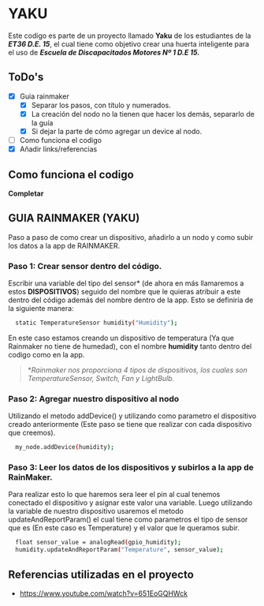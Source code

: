 # YAKU
Este codigo es parte de un proyecto llamado **Yaku** de los estudiantes de la ***ET36 D.E. 15***,
el cual tiene como objetivo crear una huerta inteligente para el uso de ***Escuela de Discapacitados Motores Nº 1 D.E 15.***

## ToDo's
- [x] Guia rainmaker
  - [x] Separar los pasos, con título y numerados.
  - [x] La creación del nodo no la tienen que hacer los demás, separarlo de la guía
  - [x] Si dejar la parte de cómo agregar un device al nodo.
- [ ] Como funciona el codigo
- [x] Añadir links/referencias

## Como funciona el codigo
__Completar__

## GUIA RAINMAKER (YAKU)

Paso a paso de como crear un dispositivo, añadirlo a un nodo y como subir los datos a la app de RAINMAKER.

### Paso 1: Crear sensor dentro del código.
Escribir una variable del tipo del sensor* (de ahora en más llamaremos a estos **DISPOSITIVOS**) seguido del nombre que le quieras atribuir a este dentro del código además del nombre dentro de la app. Esto se definiría de la siguiente manera:

```bash
  static TemperatureSensor humidity("Humidity"); 
```

En este caso estamos creando un dispositivo de temperatura (Ya que Rainmaker no tiene de humedad), con el nombre **humidity** tanto dentro del codigo como en la app.

> **Rainmaker nos proporciona 4 tipos de dispositivos, los cuales son TemperatureSensor, Switch, Fan y LightBulb.*

### Paso 2: Agregar nuestro dispositivo al nodo
Utilizando el metodo addDevice() y utilizando como parametro el dispositivo creado anteriormente (Este paso se tiene que realizar con cada dispositivo que creemos).

```bash
  my_node.addDevice(humidity);
```

### Paso 3: Leer los datos de los dispositivos y subirlos a la app de RainMaker.
Para realizar esto lo que haremos sera leer el pin al cual tenemos conectado el dispositivo y asignar este valor una variable. Luego utilizando la variable de nuestro dispositivo usaremos el metodo updateAndReportParam() el cual tiene como parametros el tipo de sensor que es (En este caso es Temperature) y el valor que le queramos subir.

```bash
  float sensor_value = analogRead(gpio_humidity);
  humidity.updateAndReportParam("Temperature", sensor_value);
```

## Referencias utilizadas en el proyecto
- https://www.youtube.com/watch?v=651EoGQHWck
